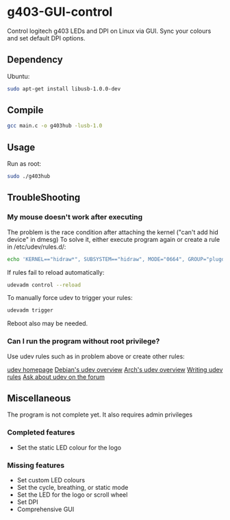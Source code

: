 # g403-GUI-control
Control logitech g403 LEDs and DPI on Linux via GUI.
Sync your colours and set default DPI options.

## Dependency

Ubuntu:

```bash
sudo apt-get install libusb-1.0.0-dev
```

## Compile

```bash
gcc main.c -o g403hub -lusb-1.0
```

## Usage

Run as root:
```bash
sudo ./g403hub
```

## TroubleShooting

### My mouse doesn't work after executing

The problem is the race condition after attaching the kernel ("can't add hid device" in dmesg)
To solve it, either execute program again or create a rule in /etc/udev/rules.d/:

```bash
echo 'KERNEL=="hidraw*", SUBSYSTEM=="hidraw", MODE="0664", GROUP="plugdev"' | sudo tee /etc/udev/rules.d/99-hidraw-permission.rules
```

If rules fail to reload automatically:

```bash
udevadm control --reload
```

To manually force udev to trigger your rules:

```bash
udevadm trigger
```

Reboot also may be needed.

### Can I run the program without root privilege?

Use udev rules such as in problem above or create other rules:

[udev homepage](http://www.kernel.org/pub/linux/utils/kernel/hotplug/udev/udev.html)
[Debian's udev overview](http://wiki.debian.org/udev)
[Arch's udev overview](https://wiki.archlinux.org/index.php/udev)
[Writing udev rules](http://www.reactivated.net/udevrules.php) 
[Ask about udev on the forum](http://vger.kernel.org/vger-lists.html#linux-hotplug)  

## Miscellaneous
The program is not complete yet.
It also requires admin privileges

### Completed features
- Set the static LED colour for the logo
 
### Missing features

- Set custom LED colours
- Set the cycle, breathing, or static mode
- Set the LED for the logo or scroll wheel
- Set DPI
- Comprehensive GUI
